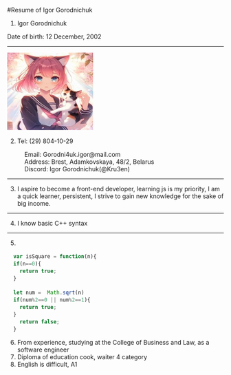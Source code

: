 #Resume of Igor Gorodnichuk
1. Igor Gorodnichuk

 <d>Date of birth: 12 December, 2002 </d>

********* 
![My photo](assets\img\cvphoto.jpg "Thi's I")

2. Tel: (29) 804-10-29

<dd>Email: Gorodni4uk.igor@mail.com</dd>
<dd>Address: Brest, Adamkovskaya, 48/2, Belarus</dd>
<dd>Discord: Igor Gorodnichuk(@Kru3en)</dd>

********* 

3. I aspire to become a front-end developer, learning js is my priority, I am a quick learner, persistent, I strive to gain new knowledge for the sake of big income.
********* 

4. I know basic C++ syntax
********* 
 

5. 

```javascript
  var isSquare = function(n){
  if(n==0){
    return true;
  }
  
  let num =  Math.sqrt(n)
  if(num%2==0 || num%2==1){
    return true;
  }
    return false; 
  }
```
6. From experience, studying at the College of Business and Law, as a software engineer
7. Diploma of education cook, waiter 4 category
8. English is difficult, A1